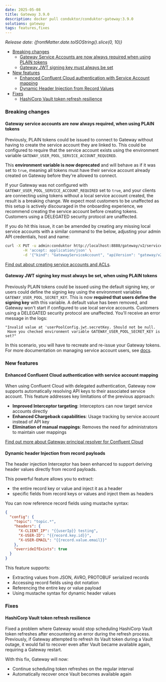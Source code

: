 ```yaml
---
date: 2025-05-08
title: Gateway 3.9.0
description: docker pull conduktor/conduktor-gateway:3.9.0
solutions: gateway
tags: features,fixes
---
```


*Release date: {frontMatter.date.toISOString().slice(0, 10)}*

- [Breaking changes](#breaking-changes)
  - [Gateway Service Accounts are now always required when using PLAIN tokens](#gateway-service-accounts-are-now-always-required-when-using-plain-tokens)
  - [Gateway JWT signing key must always be set](#gateway-jwt-signing-key-must-always-be-set)
- [New features](#new-features)
  - [Enhanced Confluent Cloud authentication with Service Account mapping](#enhanced-confluent-cloud-authentication-with-service-account-mapping)
  - [Dynamic Header Injection from Record Values](#dynamic-header-injection-from-record-values)
- [Fixes](#fixes)
  - [HashiCorp Vault token refresh resilience](#hashicorp-vault-token-refresh-resilience)

### Breaking changes

#### Gateway service accounts are now always required, when using PLAIN tokens

Previously, PLAIN tokens could be issued to connect to Gateway without having to create the service account they are linked to. This could be configured to require that the service account exists using the environment variable `GATEWAY_USER_POOL_SERVICE_ACCOUNT_REQUIRED`.

This **environment variable is now deprecated** and will behave as if it was set to `true`, meaning all tokens must have their service account already created on Gateway before they're allowed to connect.

If your Gateway was not configured with `GATEWAY_USER_POOL_SERVICE_ACCOUNT_REQUIRED` set to `true`, and your clients are connecting using tokens without a local service account created, the result is a breaking change. We expect most customers to be unaffected as this setup is actively discouraged in the onboarding experience, we recommend creating the service account before creating tokens. Customers using a DELEGATED security protocol are unaffected.

If you do hit this issue, it can be amended by creating any missing local service accounts with a similar command to the below, adjusting your admin API credentials, host and name:

```bash
curl -X PUT -u admin:conduktor http://localhost:8888/gateway/v2/service-account \
        -H 'accept: application/json' \
        -d '{"kind": "GatewayServiceAccount", "apiVersion": "gateway/v2", "metadata": { "name": "admin", "vCluster": "passthrough"  }, "spec": { "type": "LOCAL" }}' 
```

[Find out about creating service accounts and ACLs](/gateway/how-to/manage-service-accounts-and-acls/).

#### Gateway JWT signing key must always be set, when using PLAIN tokens

Previously PLAIN tokens could be issued using the default signing key, or users could define the signing key using the environment variables `GATEWAY_USER_POOL_SECRET_KEY`. This is now **required that users define the signing key** with this variable. A default value has been removed, and Gateway won't start if configured to use local service accounts. Customers using a DELEGATED security protocol are unaffected. You'll receive an error message in the logs:

```text
"Invalid value at 'userPoolConfig.jwt.secretKey. Should not be null.
 Have you checked environment variable GATEWAY_USER_POOL_SECRET_KEY is set?"
```

In this scenario, you will have to recreate and re-issue your Gateway tokens. For more documentation on managing service account users, see [docs](/gateway/how-to/manage-service-accounts-and-acls/#manage-a-local-service-account).

### New features

#### Enhanced Confluent Cloud authentication with service account mapping

When using Confluent Cloud with delegated authentication, Gateway now supports automatically resolving
API keys to their associated service account. This feature addresses key limitations of the previous approach:

- **Improved Interceptor targeting**: Interceptors can now target service accounts directly
- **Enhanced Chargeback capabilities**: Usage tracking by service account instead of API key
- **Elimination of manual mappings**: Removes the need for administrators to maintain user mappings

[Find out more about Gateway principal resolver for Confluent Cloud](/gateway/configuration/client-authentication/#principal-resolver)

#### Dynamic header Injection from record payloads

The header injection Interceptor has been enhanced to support deriving header values directly from record payloads.

This powerful feature allows you to extract:

- the entire record key or value and inject it as a header
- specific fields from record keys or values and inject them as headers

You can now reference record fields using mustache syntax:

```json
{
  "config": {
    "topic": "topic.*",
    "headers": {
      "X-CLIENT_IP": "{{userIp}} testing",
      "X-USER-ID": "{{record.key.id}}",
      "X-USER-EMAIL": "{{record.value.email}}"
    },
    "overrideIfExists": true
  }
}
```

This feature supports:

- Extracting values from JSON, AVRO, PROTOBUF serialized records
- Accessing record fields using dot notation
- Referencing the entire key or value payload
- Using mustache syntax for dynamic header values

### Fixes

#### HashiCorp Vault token refresh resilience

Fixed a problem where Gateway would stop scheduling HashiCorp Vault token refreshes after encountering an error during
the refresh process. Previously, if Gateway attempted to refresh its Vault token during a Vault outage, it would fail to
recover even after Vault became available again, requiring a Gateway restart.

With this fix, Gateway will now:

- Continue scheduling token refreshes on the regular interval
- Automatically recover once Vault becomes available again